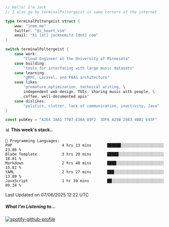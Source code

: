 ```go
// Hello! I'm Jack
// I also go by terminalPoltergeist in some corners of the internet

type terminalPoltergeist struct {
    www: "jnem.me"
    twitter: "@i_heart_vim"
    email: "hi [at] jacknemitz [dot] com"
}

switch terminalPoltergeist {
    case work:
        "Cloud Engineer at the University of Minnesota"
    case building:
        "tools for interfacing with large music datasets"
    case learning:
        "gRPC, Laravel, and PAAS architecture"
    case likes:
        "premature optimization, technical writing, \
        independent web-design, TUIs, sharing music with people, \
        coffee, well-documented apis"
    case dislikes:
        "politics, clutter, lack of communication, inactivity, Java"
}

const pubKey = "A2E4 3AA1 77B7 E36A 05F2  3DF6 A25B 2683 4BB1 E43F"
```

<!--START_SECTION:waka-->
📊 **This week's stack..** 

```text
💬 Programming Languages: 
PHP                      4 hrs 13 mins       ██████░░░░░░░░░░░░░░░░░░░   23.86 % 
Blade Template           3 hrs 20 mins       █████░░░░░░░░░░░░░░░░░░░░   18.81 % 
Markdown                 2 hrs 48 mins       ████░░░░░░░░░░░░░░░░░░░░░   15.82 % 
YAML                     2 hrs 27 mins       ███░░░░░░░░░░░░░░░░░░░░░░   13.89 % 
JavaScript               1 hr 39 mins        ██░░░░░░░░░░░░░░░░░░░░░░░   09.34 % 
```


 Last Updated on 07/06/2025 12:22 UTC
<!--END_SECTION:waka-->

##### What I'm Listening to...

[![spotify-github-profile](https://jnem.me/listening-item?maxAge=2592000)](https://jnem.me/listening)
